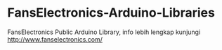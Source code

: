 # FansElectronics-Arduino-Libraries
FansElectronics Public Arduino Library, info lebih lengkap kunjungi http://www.fanselectronics.com/
